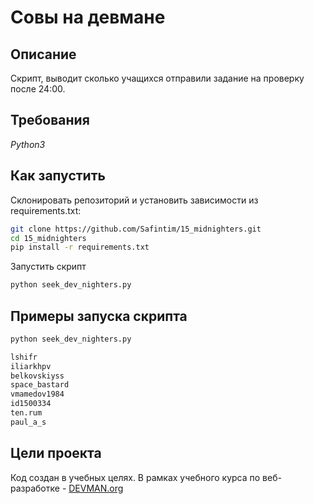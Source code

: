# Совы на девмане

## Описание

Скрипт, выводит сколько учащихся отправили задание на проверку после 24:00.

## Требования

*Python3*

## Как запустить

Склонировать репозиторий и установить зависимости из requirements.txt:

```sh
git clone https://github.com/Safintim/15_midnighters.git
cd 15_midnighters
pip install -r requirements.txt
```
Запустить скрипт

```sh
python seek_dev_nighters.py
```

## Примеры запуска скрипта

```sh
python seek_dev_nighters.py

lshifr
iliarkhpv
belkovskiyss
space_bastard
vmamedov1984
id1500334
ten.rum
paul_a_s
```

## Цели проекта

Код создан в учебных целях. В рамках учебного курса по веб-разработке - [DEVMAN.org](https://devman.org)

